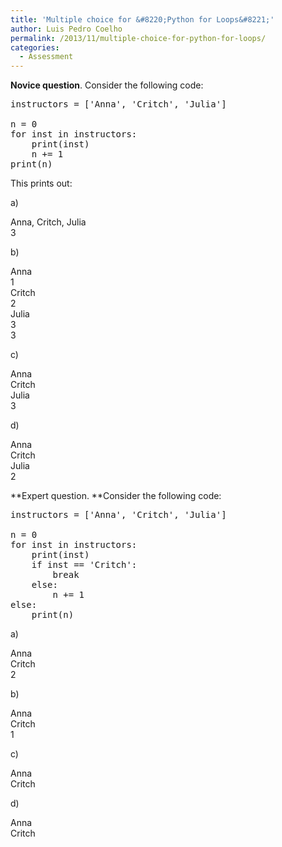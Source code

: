 ```yaml
---
title: 'Multiple choice for &#8220;Python for Loops&#8221;'
author: Luis Pedro Coelho
permalink: /2013/11/multiple-choice-for-python-for-loops/
categories:
  - Assessment
---
```

**Novice question**. Consider the following code:

<pre>instructors = ['Anna', 'Critch', 'Julia']

n = 0
for inst in instructors:
    print(inst)
    n += 1
print(n)</pre>

This prints out:

a)

Anna, Critch, Julia  
3

b)

Anna  
1  
Critch  
2  
Julia  
3  
3

c)

Anna  
Critch  
Julia  
3

d)

Anna  
Critch  
Julia  
2

**Expert question. **Consider the following code:

<pre>instructors = ['Anna', 'Critch', 'Julia']

n = 0
for inst in instructors:
    print(inst)
    if inst == 'Critch':
        break
    else:
        n += 1
else:
    print(n)</pre>

a)

Anna  
Critch  
2

b)

Anna  
Critch  
1

c)

Anna  
Critch

d)

Anna  
Critch
